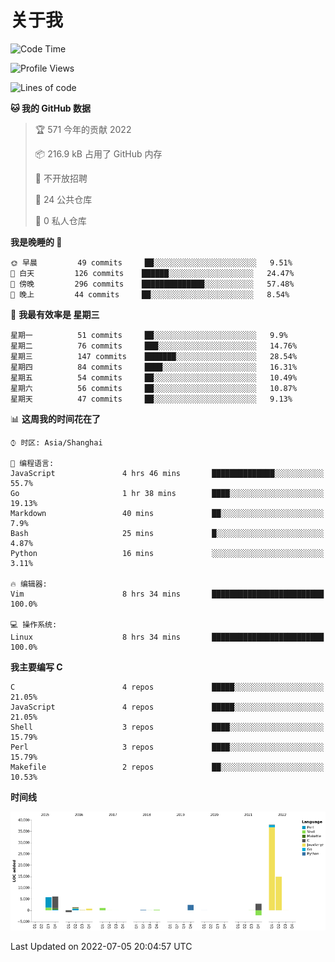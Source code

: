 # 关于我

<!--START_SECTION:waka-->
![Code Time](http://img.shields.io/badge/Code%20Time-0%20secs-blue)

![Profile Views](http://img.shields.io/badge/%E4%B8%AA%E4%BA%BA%E5%B0%81%E9%9D%A2%E8%A7%82%E7%9C%8B%E6%AC%A1%E6%95%B0-14-blue)

![Lines of code](https://img.shields.io/badge/%E4%BB%8E%E3%80%8C%E4%BD%A0%E5%A5%BD%E4%B8%96%E7%95%8C%E3%80%8D%E6%88%91%E5%B7%B2%E7%BB%8F%E5%86%99%E4%BA%86-71%20Thousand%20%E8%A1%8C%E4%BB%A3%E7%A0%81-blue)

**🐱 我的 GitHub 数据** 

> 🏆 571 今年的贡献 2022
 > 
> 📦 216.9 kB 占用了 GitHub 内存 
 > 
> 🚫 不开放招聘
 > 
> 📜 24 公共仓库 
 > 
> 🔑 0 私人仓库  
 > 
**我是晚睡的 🦉** 

```text
🌞 早晨         49 commits     ██░░░░░░░░░░░░░░░░░░░░░░░   9.51% 
🌆 白天         126 commits    ██████░░░░░░░░░░░░░░░░░░░   24.47% 
🌃 傍晚         296 commits    ██████████████░░░░░░░░░░░   57.48% 
🌙 晚上         44 commits     ██░░░░░░░░░░░░░░░░░░░░░░░   8.54%

```
📅 **我最有效率是 星期三** 

```text
星期一          51 commits     ██░░░░░░░░░░░░░░░░░░░░░░░   9.9% 
星期二          76 commits     ███░░░░░░░░░░░░░░░░░░░░░░   14.76% 
星期三          147 commits    ███████░░░░░░░░░░░░░░░░░░   28.54% 
星期四          84 commits     ████░░░░░░░░░░░░░░░░░░░░░   16.31% 
星期五          54 commits     ██░░░░░░░░░░░░░░░░░░░░░░░   10.49% 
星期六          56 commits     ██░░░░░░░░░░░░░░░░░░░░░░░   10.87% 
星期天          47 commits     ██░░░░░░░░░░░░░░░░░░░░░░░   9.13%

```


📊 **这周我的时间花在了** 

```text
⌚︎ 时区: Asia/Shanghai

💬 编程语言: 
JavaScript               4 hrs 46 mins       ██████████████░░░░░░░░░░░   55.7% 
Go                       1 hr 38 mins        ████░░░░░░░░░░░░░░░░░░░░░   19.13% 
Markdown                 40 mins             ██░░░░░░░░░░░░░░░░░░░░░░░   7.9% 
Bash                     25 mins             █░░░░░░░░░░░░░░░░░░░░░░░░   4.87% 
Python                   16 mins             ░░░░░░░░░░░░░░░░░░░░░░░░░   3.11%

🔥 编辑器: 
Vim                      8 hrs 34 mins       █████████████████████████   100.0%

💻 操作系统: 
Linux                    8 hrs 34 mins       █████████████████████████   100.0%

```

**我主要编写 C** 

```text
C                        4 repos             █████░░░░░░░░░░░░░░░░░░░░   21.05% 
JavaScript               4 repos             █████░░░░░░░░░░░░░░░░░░░░   21.05% 
Shell                    3 repos             ████░░░░░░░░░░░░░░░░░░░░░   15.79% 
Perl                     3 repos             ████░░░░░░░░░░░░░░░░░░░░░   15.79% 
Makefile                 2 repos             ██░░░░░░░░░░░░░░░░░░░░░░░   10.53%

```


**时间线**

![Chart not found](https://raw.githubusercontent.com/Arondight/Arondight/master/charts/bar_graph.png) 


 Last Updated on 2022-07-05 20:04:57 UTC
<!--END_SECTION:waka-->

